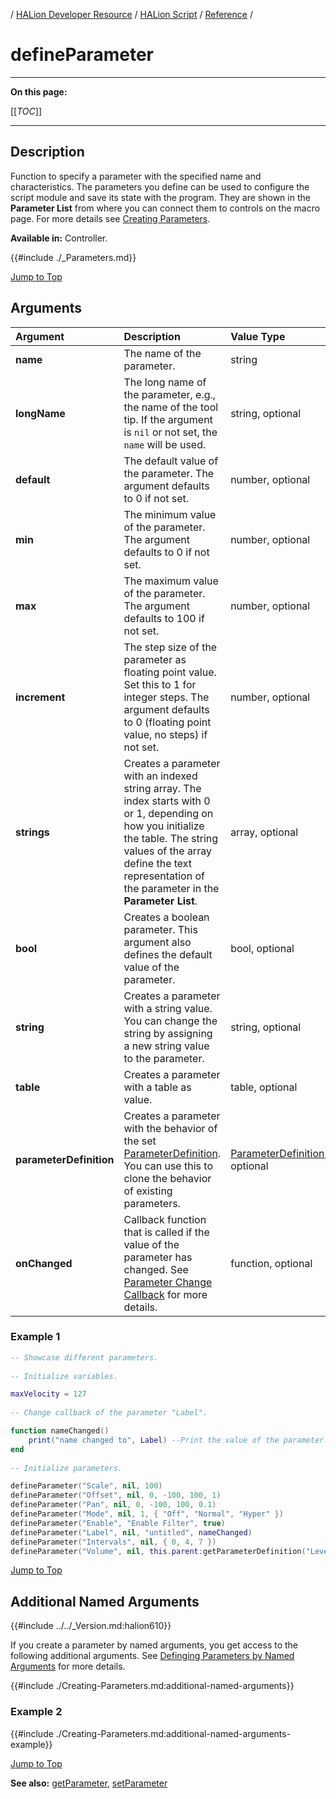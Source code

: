 / [HALion Developer Resource](../../HALion-Developer-Resource.md) / [HALion Script](./HALion-Script.md) / [Reference](./Reference.md) /

# defineParameter

---

**On this page:**

[[_TOC_]]

---

## Description

Function to specify a parameter with the specified name and characteristics. The parameters you define can be used to configure the script module and save its state with the program. They are shown in the **Parameter List** from where you can connect them to controls on the macro page. For more details see [Creating Parameters](./Creating-Parameters.md).

**Available in:** Controller.

{{#include ./_Parameters.md}}

[Jump to Top](#defineparameter)

## Arguments

|Argument|Description|Value Type|
|:-|:-|:-|
|**name**|The name of the parameter.|string|
|**longName**|The long name of the parameter, e.g., the name of the tool tip. If the argument is ``nil`` or not set, the ``name`` will be used.|string, optional|
|**default**|The default value of the parameter. The argument defaults to 0 if not set.|number, optional|
|**min**|The minimum value of the parameter. The argument defaults to 0 if not set.|number, optional|
|**max**|The maximum value of the parameter. The argument defaults to 100 if not set.|number, optional|
|**increment**|The step size of the parameter as floating point value. Set this to 1 for integer steps. The argument defaults to 0 (floating point value, no steps) if not set.|number, optional|
|**strings**|Creates a parameter with an indexed string array. The index starts with 0 or 1, depending on how you initialize the table. The string values of the array define the text representation of the parameter in the **Parameter List**.|array, optional|
|**bool**|Creates a boolean parameter. This argument also defines the default value of the parameter.|bool, optional|
|**string**|Creates a parameter with a string value. You can change the string by assigning a new string value to the parameter.|string, optional|
|**table**|Creates a parameter with a table as value.|table, optional|
|**parameterDefinition**|Creates a parameter with the behavior of the set [ParameterDefinition](./ParameterDefinition.md). You can use this to clone the behavior of existing parameters.|[ParameterDefinition](./ParameterDefinition.md), optional|
|**onChanged**|Callback function that is called if the value of the parameter has changed. See [Parameter Change Callback](./Creating-Parameters.md#parameter-change-callback) for more details.|function, optional|

### Example 1

```lua
-- Showcase different parameters.
 
-- Initialize variables.

maxVelocity = 127
 
-- Change callback of the parameter "Label".

function nameChanged()
    print("name changed to", Label) --Print the value of the parameter.
end
 
-- Initialize parameters.

defineParameter("Scale", nil, 100)                                          -- Parameter with default 100 and range 0 to 100.
defineParameter("Offset", nil, 0, -100, 100, 1)                             -- Bipolar parameter with integer steps.
defineParameter("Pan", nil, 0, -100, 100, 0.1)                              -- Bipolar parameter with 0.1 steps.
defineParameter("Mode", nil, 1, { "Off", "Normal", "Hyper" })               -- Indexed string array.
defineParameter("Enable", "Enable Filter", true)                            -- Switch with long name.
defineParameter("Label", nil, "untitled", nameChanged)                      -- String parameter.
defineParameter("Intervals", nil, { 0, 4, 7 })                              -- Table parameter.
defineParameter("Volume", nil, this.parent:getParameterDefinition("Level")) -- Parameter with the same behavior as the "Level" parameter of the parent layer.
```

[Jump to Top](#defineparameter)

## Additional Named Arguments

{{#include ../../_Version.md:halion610}}

If you create a parameter by named arguments, you get access to the following additional arguments. See [Definging Parameters by Named Arguments](./Creating-Parameters.md#defining-parameters-by-named-arguments) for more details.

{{#include ./Creating-Parameters.md:additional-named-arguments}}

### Example 2

{{#include ./Creating-Parameters.md:additional-named-arguments-example}}

[Jump to Top](#defineparameter)

**See also:** [getParameter](./getParameter.md), [setParameter](./setParameter.md)